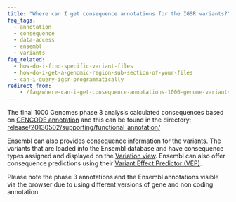 ```yaml
---
title: "Where can I get consequence annotations for the IGSR variants?"
faq_tags:
  - annotation
  - consequence
  - data-access
  - ensembl
  - variants
faq_related:
  - how-do-i-find-specific-variant-files
  - how-do-i-get-a-genomic-region-sub-section-of-your-files
  - can-i-query-igsr-programmatically
redirect_from:
    - /faq/where-can-i-get-consequence-annotations-1000-genome-variants/
---
```


The final 1000 Genomes phase 3 analysis calculated consequences based on [GENCODE annotation](http://www.gencodegenes.org/releases/19.html) and this can be found in the directory:
[release/20130502/supporting/functional_annotation/](http://ftp.1000genomes.ebi.ac.uk/vol1/ftp/release/20130502/supporting/functional_annotation/)

Ensembl can also provides consequence information for the variants. The variants that are loaded into the Ensembl database and have consequence types assigned and displayed on the [Variation view](http://www.ensembl.org/Homo_sapiens/Variation/Mappings?db=core;r=6:73415665-73416665;v=rs311685;vdb=variation;vf=167346058). Ensembl can also offer consequence predictions using their [Variant Effect Predictor (VEP)](http://www.ensembl.org/info/docs/tools/vep/index.html).

Please note the phase 3 annotations and the Ensembl annotations visible via the browser due to using different versions of gene and non coding annotation.
